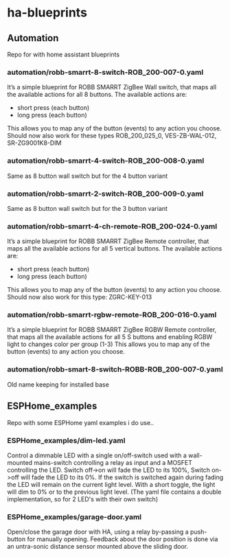 # ha-blueprints

## Automation

Repo for with home assistant blueprints 

### automation/robb-smarrt-8-switch-ROB_200-007-0.yaml

It’s a simple blueprint for ROBB SMARRT ZigBee Wall switch, that  maps all the available actions for all 8 buttons.
The available actions are:

- short press (each button)
- long press (each button)

This allows you to map any of the button (events) to any action you choose.
Should now also work for these types ROB_200_025_0, VES-ZB-WAL-012, SR-ZG9001K8-DIM

### automation/robb-smarrt-4-switch-ROB_200-008-0.yaml

Same as 8 button wall switch but for the 4 button variant

### automation/robb-smarrt-2-switch-ROB_200-009-0.yaml

Same as 8 button wall switch but for the 3 button variant

### automation/robb-smarrt-4-ch-remote-ROB_200-024-0.yaml

It’s a simple blueprint for ROBB SMARRT ZigBee Remote controller, that  maps all the available actions for all 5 vertical buttons.
The available actions are:

- short press (each button)
- long press (each button)

This allows you to map any of the button (events) to any action you choose.
Should now also work for this type: ZGRC-KEY-013

### automation/robb-smarrt-rgbw-remote-ROB_200-016-0.yaml

It’s a simple blueprint for ROBB SMARRT ZigBee RGBW Remote controller, that maps all the available actions for all 5 S buttons and enabling RGBW light to changes color per group (1-3)
This allows you to map any of the button (events) to any action you choose.


### automation/robb-smart-8-switch-ROBB-ROB_200-007-0.yaml
Old name keeping for installed base

## ESPHome_examples 

Repo with some ESPHome yaml examples i do use.. 

### ESPHome_examples/dim-led.yaml

Control a dimmable LED with a single on/off-switch used with a wall-mounted mains-switch controlling a relay as input and a MOSFET controlling the LED.
Switch off->on will fade the LED to its 100%, Switch on->off will fade the LED to its 0%.
If the switch is switched again during fading the LED will remain on the current  light level. With a short toggle, the light will dim to 0% or to the previous light level. (The yaml file contains a double implementation, so for 2 LED's with their own switch)      

### ESPHome_examples/garage-door.yaml

Open/close the garage door with HA, using a relay by-passing a push-button for manually opening. Feedback about the door position is done via an untra-sonic distance sensor mounted above the sliding door. 



